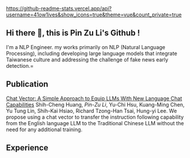 https://github-readme-stats.vercel.app/api?username=41ow1ives&show_icons=true&theme=vue&count_private=true

## Hi there 👋, this is Pin Zu Li's Github !

I'm a NLP Engineer. my works primarily on NLP (Natural Language Processing), including developing large language models that integrate Taiwanese culture and addressing the challenge of fake news early detection.=

## Publication

[Chat Vector: A Simple Approach to Equip LLMs With New Language Chat Capabilities](https://arxiv.org/abs/2310.04799) Shih-Cheng Huang, *Pin-Zu Li*, Yu-Chi Hsu, Kuang-Ming Chen, Yu Tung Lin, Shih-Kai Hsiao, Richard Tzong-Han Tsai, Hung-yi Lee.
We propose using a chat vector to transfer the instruction following capability from the English language LLM to the Traditional Chinese LLM without the need for any additional training.


## Experience
